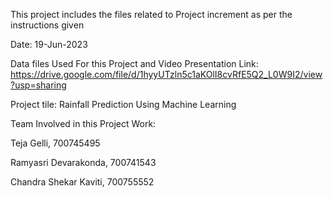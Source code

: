 This project includes the files related to Project increment as per the instructions given

Date: 19-Jun-2023

Data files Used For this Project and Video Presentation Link:
https://drive.google.com/file/d/1hyyUTzln5c1aKOlI8cvRfE5Q2_L0W9I2/view?usp=sharing

Project tile: Rainfall Prediction Using Machine Learning

Team Involved in this Project Work:

Teja Gelli, 700745495

Ramyasri Devarakonda, 700741543

Chandra Shekar Kaviti, 700755552
